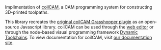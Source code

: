 Implimentation of [coilCAM](https://dl.acm.org/doi/10.1145/3544548.3580745), a CAM programming system for constructing 3D-printed toolpaths.

This library recreates the [original coilCAM Grasshopper plugin](https://github.com/sambourgault/coilCAM) as an open-source Javascript library. coilCAM can be used through the [web editor](https://sambourgault.github.io/coilCAM-js/) or through the node-based visual programming framework [Dynamic Toolchains](https://github.com/machineagency/toolchains). To view documentation for coilCAM, visit [our documentation site](https://sambourgault.github.io/coilCAM-docs).
